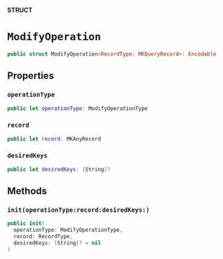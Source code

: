 **STRUCT**

# `ModifyOperation`

```swift
public struct ModifyOperation<RecordType: MKQueryRecord>: Encodable
```

## Properties
### `operationType`

```swift
public let operationType: ModifyOperationType
```

### `record`

```swift
public let record: MKAnyRecord
```

### `desiredKeys`

```swift
public let desiredKeys: [String]?
```

## Methods
### `init(operationType:record:desiredKeys:)`

```swift
public init(
  operationType: ModifyOperationType,
  record: RecordType,
  desiredKeys: [String]? = nil
)
```
